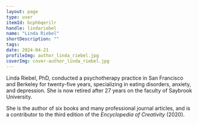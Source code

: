 ```yaml
---
layout: page
type: user
itemId: bcphbqerilr
handle: lindariebel
name: "Linda Riebel"
shortDescription: ""
tags:
date: 2024-04-21
profileImg: author_linda_riebel.jpg
coverImg: cover-author_linda_riebel.jpg
---
```


Linda Riebel, PhD, conducted a psychotherapy practice in San Francisco and Berkeley for twenty-five years, specializing in eating disorders, anxiety, and depression. She is now retired after 27 years on the faculty of Saybrook University.

She is the author of six books and many professional journal articles, and is a contributor to the third edition of the _Encyclopedia of Creativity_ (2020).
